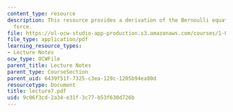 ```yaml
---
content_type: resource
description: This resource provides a derivation of the Bernoulli equation, and pressure
  force.
file: https://ol-ocw-studio-app-production.s3.amazonaws.com/courses/1-060-engineering-mechanics-ii-spring-2006/9c06f3cd2a34e31f3c77b53f630d726b_lecture7.pdf
file_type: application/pdf
learning_resource_types:
- Lecture Notes
ocw_type: OCWFile
parent_title: Lecture Notes
parent_type: CourseSection
parent_uid: 6439f51f-7325-c3ea-129c-1205b94ea80d
resourcetype: Document
title: lecture7.pdf
uid: 9c06f3cd-2a34-e31f-3c77-b53f630d726b
---
```

